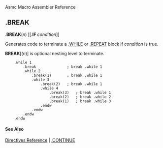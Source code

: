 Asmc Macro Assembler Reference

## .BREAK

.**BREAK**(_n_) [[.**IF** _condition_]]

Generates code to terminate a [.WHILE](dot-while.md) or [.REPEAT](dot-repeat.md) block if _condition_ is true.

**BREAK**[(_n_)] is optional nesting level to terminate.

```
    .while 1
        .break              ; break .while 1
        .while 2
            .break(1)       ; break .while 1
            .while 3
                .break(2)   ; break .while 1
                .while 4
                    .break(3)   ; break .while 1
                    .break(2)   ; break .while 2
                    .break(1)   ; break .while 3
                .endw
            .endw
        .endw
    .endw
```

#### See Also

[Directives Reference](readme.md) | [.CONTINUE](dot-continue.md)
